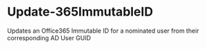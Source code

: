 # Update-365ImmutableID
Updates an Office365 Immutable ID for a nominated user from their corresponding AD User GUID
